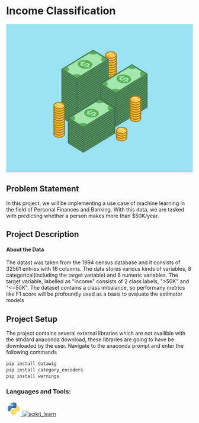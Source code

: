 # Income Classification


<img src="https://github.com/SidhantMathur23/Income-Classification/blob/main/Income%20gifs%20and%20images/Money%20gif.gif" width="650" height="400">

## Problem Statement 
In this project, we will be implementing a use case of machine learning in the field of Personal Finances and Banking. With this data, we are tasked with predicting whether a person makes more than $50K/year.

## Project Description
#### About the Data
The datast was taken from the 1994 census database and it consists of 32561 entries with 16 columns. The data stores various kinds of variables, 8 categorical(including the target variable) and 8 numeric variables. The target variable, labelled as "income" consists of 2 class labels, ">50K" and "<=50K". The dataset contains a class imbalance, so performany metrics like F1 score will be profoundly used as a basis to evaluate the estimator models



## Project Setup
The project contains several external libraries which are not availible with the stndard anaconda download, these libraries are going to have be downloaded by the user. Navigate to the anaconda prompt and enter the following commands 
```python
pip install datawig
pip install category_encoders
pip install warnings
```

<h3 align="left">Languages and Tools:</h3>
<p align="left"> <a href="https://www.python.org" target="_blank"> <img src="https://raw.githubusercontent.com/devicons/devicon/master/icons/python/python-original.svg" alt="python" width="40" height="40"/> </a> <a href="https://scikit-learn.org/" target="_blank"> <img src="https://upload.wikimedia.org/wikipedia/commons/0/05/Scikit_learn_logo_small.svg" alt="scikit_learn" width="40" height="40"/> </a> </p>
